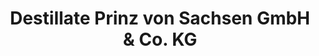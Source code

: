 ---
title: "Destillate Prinz von Sachsen GmbH & Co. KG"
url: /moritzburg/destillate-prinz-von-sachsen-gmbh-und-co-kg/
shop: Spirituosen
---